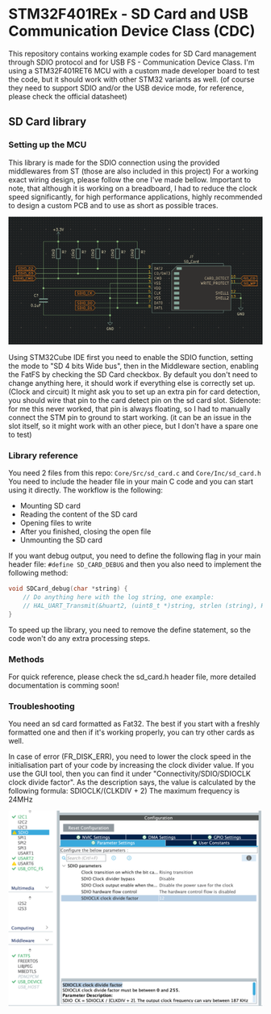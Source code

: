 # STM32F401REx - SD Card and USB Communication Device Class (CDC)

This repository contains working example codes for SD Card management through SDIO protocol and for USB FS - Communication Device Class. I'm using a STM32F401RET6 MCU with a custom made developer board to test the code, but it should work with other STM32 variants as well. (of course they need to support SDIO and/or the USB device mode, for reference, please check the official datasheet)

## SD Card library

### Setting up the MCU

This library is made for the SDIO connection using the provided middlewares from ST (those are also included in this project) For a working exact wiring design, please follow the one I've made bellow. Important to note, that although it is working on a breadboard, I had to reduce the clock speed significantly, for high performance applications, highly recommended to design a custom PCB and to use as short as possible traces.

![SD Card schematic](media/SD_Card_Connection_Schematic.png)

Using STM32Cube IDE first you need to enable the SDIO function, setting the mode to "SD 4 bits Wide bus", then in the Middleware section, enabling the FatFS by checking the SD Card checkbox. By default you don't need to change anything here, it should work if everything else is correctly set up. (Clock and circuit) It might ask you to set up an extra pin for card detection, you should wire that pin to the card detect pin on the sd card slot. Sidenote: for me this never worked, that pin is always floating, so I had to manually connect the STM pin to ground to start working. (it can be an issue in the slot itself, so it might work with an other piece, but I don't have a spare one to test)

### Library reference

You need 2 files from this repo: ```Core/Src/sd_card.c``` and ```Core/Inc/sd_card.h``` You need to include the header file in your main C code and you can start using it directly. The workflow is the following:

- Mounting SD card
- Reading the content of the SD card
- Opening files to write
- After you finished, closing the open file
- Unmounting the SD card

If you want debug output, you need to define the following flag in your main header file: ```#define SD_CARD_DEBUG``` and then you also need to implement the following method:

```C
void SDCard_debug(char *string) {
	// Do anything here with the log string, one example:
	// HAL_UART_Transmit(&huart2, (uint8_t *)string, strlen (string), HAL_MAX_DELAY);
}
```

To speed up the library, you need to remove the define statement, so the code won't do any extra processing steps.

### Methods

For quick reference, please check the sd_card.h header file, more detailed documentation is comming soon!

### Troubleshooting

You need an sd card formatted as Fat32. The best if you start with a freshly formatted one and then if it's working properly, you can try other cards as well.

In case of error (FR_DISK_ERR), you need to lower the clock speed in the initialisation part of your code by increasing the clock divider value. If you use the GUI tool, then you can find it under "Connectivity/SDIO/SDIOCLK clock divide factor". As the description says, the value is calculated by the following formula: SDIOCLK/(CLKDIV + 2) The maximum frequency is 24MHz

![SDIO clock divider](media/STM32CubeIDE_Changing_SDIO_Clock_Divider.png)



